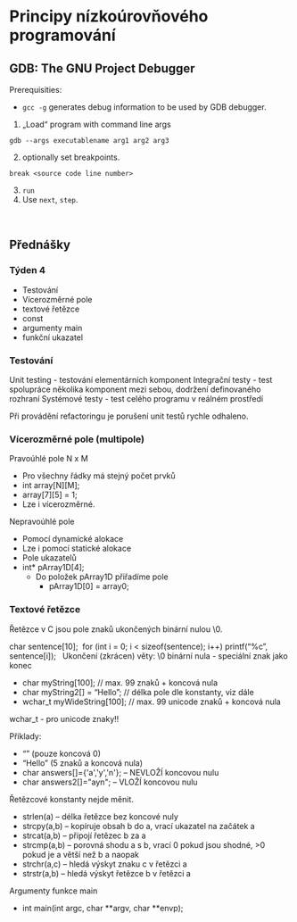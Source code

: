# Principy nízkoúrovňového programování

## GDB: The GNU Project Debugger

Prerequisities:
- `gcc -g` generates debug information to be used by GDB debugger. 

1. „Load“ program with command line args
```
gdb --args executablename arg1 arg2 arg3
```
2. optionally set breakpoints.
```
break <source code line number>
```

3. `run`
4. Use `next`, `step`.

<br />

## Přednášky


### Týden 4


* Testování
* Vícerozměrné pole
* textové řetězce
* const
* argumenty main
* funkční ukazatel

### Testování
Unit testing - testování elementárních komponent
Integrační testy - test spolupráce několika komponent mezi sebou, dodržení definovaného rozhraní
Systémové testy - test celého programu v reálném prostředí

Při provádění refactoringu je porušení unit testů rychle odhaleno. 

### Vícerozměrné pole (multipole)

Pravoúhlé pole N x M
- Pro všechny řádky má stejný počet prvků
- int array[N][M];
- array[7][5] = 1; 
- Lze i vícerozměrné.

Nepravoúhlé pole
- Pomocí dynamické alokace
- Lze i pomocí statické alokace
- Pole ukazatelů
- int* pArray1D[4]; 
    - Do položek pArray1D přiřadíme pole
        - pArray1D[0] = array0;

### Textové řetězce
Řetězce v C jsou pole znaků ukončených binární nulou \0.

char sentence[10];  for (int i = 0; i < sizeof(sentence); i++) printf(“%c”, sentence[i]);  
Ukončení (zkrácen) věty: 	\0 binární nula - speciální znak jako konec 
* char myString[100]; // max. 99 znaků + koncová nula 
* char myString2[] = “Hello”; // délka pole dle konstanty, viz dále
* wchar_t myWideString[100]; // max. 99 unicode znaků + koncová nula

wchar_t - pro unicode znaky!!

Příklady:
- “” (pouze koncová 0)
- “Hello” (5 znaků a koncová nula) 
- char answers[]={'a','y','n'}; – NEVLOŽÍ koncovou nulu
- char answers2[]="ayn";  – VLOŽÍ koncovou nulu

Řetězcové konstanty nejde měnit.
* strlen(a) – délka řetězce bez koncové nuly
* strcpy(a,b) – kopíruje obsah b do a, vrací ukazatel na začátek a
* strcat(a,b) – připojí řetězec b za a
* strcmp(a,b) – porovná shodu a s b, vrací 0 pokud jsou shodné, >0 pokud je a větší než b a naopak
* strchr(a,c) – hledá výskyt znaku c v řetězci a
* strstr(a,b) – hledá výskyt řetězce b v řetězci a


Argumenty funkce main
* int main(int argc, char **argv, char **envp); 
